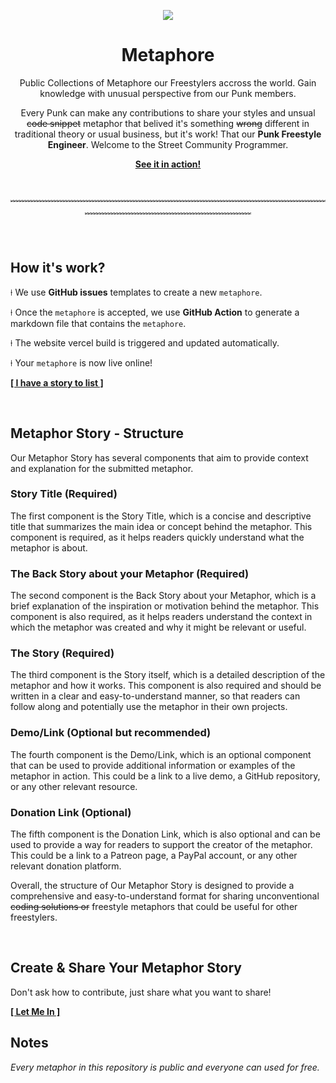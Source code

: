 <p align="center">
    <img src="https://i.imgur.com/XJTwm8e.png" />
</p>

<p align="center">
    <h1 align="center">Metaphore</h1>
    <p align="center">Public Collections of Metaphore our Freestylers accross the world. Gain knowledge with unusual perspective from our Punk members.</p>
    <p align="center">
    Every Punk can make any contributions to share your styles and unsual <s>code snippet</s> metaphor that belived it's something <s>wrong</s> different in traditional theory or usual business, but it's work! That our <b>Punk Freestyle Engineer</b>. Welcome to the Street Community Programmer.
    </p>
    <p align="center"><strong><a href="https://metaphore.vercel.app">See it in action!</a></strong></p>
</p>

<br/>
<p align="center">
﹌﹌﹌﹌﹌﹌﹌﹌﹌﹌﹌﹌﹌﹌﹌﹌﹌﹌﹌﹌﹌﹌﹌﹌﹌﹌﹌﹌﹌﹌﹌﹌﹌﹌﹌﹌﹌﹌﹌﹌﹌﹌﹌﹌﹌﹌﹌﹌﹌﹌﹌﹌﹌﹌﹌
</p>
<br/>

<p>
    <h2>How it's work?</h2>
    <p>⍿ We use <strong>GitHub issues</strong> templates to create a new <code>metaphore</code>.</p>
    <p>⍿ Once the <code>metaphore</code> is accepted, we use <strong>GitHub Action</strong> to generate a markdown file that contains the <code>metaphore</code>.</p>
    <p>⍿ The website vercel build is triggered and updated automatically.</p>
    <p>⍿ Your <code>metaphore</code> is now live online!</p>
    <p><strong><a href="https://github.com/StreetCommunityProgrammer/metaphore/issues/new/choose">[ I have a story to list ]</a></strong></p>
</p>

<br/>

<p>
    <h2>Metaphor Story - Structure</h2>
    <p>Our Metaphor Story has several components that aim to provide context and explanation for the submitted metaphor.</p>
    <h3>Story Title (Required)</h3>
    <p>The first component is the Story Title, which is a concise and descriptive title that summarizes the main idea or concept behind the metaphor. This component is required, as it helps readers quickly understand what the metaphor is about.</p>
    <h3>The Back Story about your Metaphor (Required)</h3>
    <p>The second component is the Back Story about your Metaphor, which is a brief explanation of the inspiration or motivation behind the metaphor. This component is also required, as it helps readers understand the context in which the metaphor was created and why it might be relevant or useful.</p>
    <h3>The Story (Required)</h3>
    <p>The third component is the Story itself, which is a detailed description of the metaphor and how it works. This component is also required and should be written in a clear and easy-to-understand manner, so that readers can follow along and potentially use the metaphor in their own projects.</p>
    <h3>Demo/Link (Optional but recommended)</h3>
    <p>The fourth component is the Demo/Link, which is an optional component that can be used to provide additional information or examples of the metaphor in action. This could be a link to a live demo, a GitHub repository, or any other relevant resource.</p>
    <h3>Donation Link (Optional)</h3>
    <p>The fifth component is the Donation Link, which is also optional and can be used to provide a way for readers to support the creator of the metaphor. This could be a link to a Patreon page, a PayPal account, or any other relevant donation platform.</p>
    <p>Overall, the structure of Our Metaphor Story is designed to provide a comprehensive and easy-to-understand format for sharing unconventional <s>coding solutions or</s> freestyle metaphors that could be useful for other freestylers.</p>
</p>

<br/>

<p>
    <h2>Create & Share Your Metaphor Story</h2>
    <p>Don't ask how to contribute, just share what you want to share!</p>
    <p><strong><a href="https://github.com/StreetCommunityProgrammer/metaphore/issues/new/choose">[ Let Me In ]</a></strong></p>
</p>

## Notes

_Every metaphor in this repository is public and everyone can used for free._
